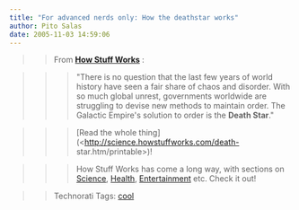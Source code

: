 ```yaml
---
title: "For advanced nerds only: How the deathstar works"
author: Pito Salas
date: 2005-11-03 14:59:06
---
```


>>

>> From **[How Stuff Works](<http://www.howstuffworks.com/>)** :

>>

>>> "There is no question that the last few years of world history have seen a
fair share of chaos and disorder. With so much global unrest, governments
worldwide are struggling to devise new methods to maintain order. The Galactic
Empire's solution to order is the **Death Star**."

>>

>>> [Read the whole thing](<http://science.howstuffworks.com/death-
star.htm/printable>)!

>>>

>>> How Stuff Works has come a long way, with sections on
[Science](<http://science.howstuffworks.com/>),
[Health](<http://health.howstuffworks.com/>),
[Entertainment](<http://entertainment.howstuffworks.com/>) etc. Check it out!

>>

>> Technorati Tags: [cool](<http://www.technorati.com/tag/cool>)


